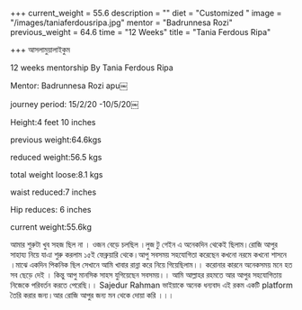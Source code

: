 +++
current_weight = 55.6
description = ""
diet = "Customized "
image = "/images/taniaferdousripa.jpg"
mentor = "Badrunnesa Rozi"
previous_weight = 64.6
time = "12 Weeks"
title = "Tania Ferdous Ripa"

+++
আসলামুয়ালাইকুম

12 weeks mentorship By Tania Ferdous Ripa

Mentor: Badrunnesa Rozi apu￼

journey period: 15/2/20 -10/5/20￼

Height:4 feet 10 inches

previous weight:64.6kgs

reduced weight:56.5 kgs

total weight loose:8.1 kgs

waist reduced:7 inches

Hip reduces: 6 inches

 current weight:55.6kg

আমার শুরুটা খুব সহজ ছিল না । ওজন বেড়ে চলছিল ।লুজ টু গেইন এ অনেকদিন থেকেই ছিলাম।রোজি আপুর সাহায্য নিয়ে যাএা শুরু করলাম ১৫ই ফেব্রুয়ারি থেকে।আপু সবসময় সহযোগিতা করেছেন কখনো নরমে কখনো শাসনে ।মাঝে একদিন পিকনিক ছিল সেখানে আমি খাবার রান্না করে নিয়ে গিয়েছিলাম।। করোনার কারনে অনেকসময় মনে হত সব ছেড়ে দেই । কিন্তু আপু মানসিক সাহস যুগিয়েছেন সবসময়।। আমি আল্লাহর রহমতে আর আপুর সহযোগিতায় নিজেকে পরিবর্তন করতে পেরেছি।। Sajedur Rahman ভাইয়াকে অনেক ধন্যবাদ এই রকম একটি platform তৈরি করার জন্য।আর রোজি আপুর জন্য মন থেকে দোয়া করি ।।।